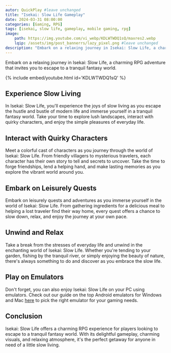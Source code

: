 ```yaml
---
autor: QuickPlay #leave unchanged
title: "Isekai: Slow Life Gameplay"
date: 2024-03-31 08:00:00
categories: [Gaming, RPG]
tags: [isekai, slow life, gameplay, mobile gaming, rpg]
image: 
    path: https://img.youtube.com/vi_webp/KDLWTWDQ1sQ/maxres2.webp 
    lqip: /assets/img/post_bannerrs/lazy_pixel.png #leave unchanged
description: "Embark on a relaxing journey in Isekai: Slow Life, a charming RPG adventure that invites you to escape to a tranquil fantasy world. Experience the joys of slow living as you explore lush landscapes, interact with quirky characters, and embark on leisurely quests. Discover its delightful gameplay, charming visuals, and how to unwind in this enchanting slow life experience."
---
```


Embark on a relaxing journey in Isekai: Slow Life, a charming RPG adventure that invites you to escape to a tranquil fantasy world.

{% include embed/youtube.html id='KDLWTWDQ1sQ' %}

## Experience Slow Living
In Isekai: Slow Life, you'll experience the joys of slow living as you escape the hustle and bustle of modern life and immerse yourself in a tranquil fantasy world. Take your time to explore lush landscapes, interact with quirky characters, and enjoy the simple pleasures of everyday life.

## Interact with Quirky Characters
Meet a colorful cast of characters as you journey through the world of Isekai: Slow Life. From friendly villagers to mysterious travelers, each character has their own story to tell and secrets to uncover. Take the time to forge friendships, lend a helping hand, and make lasting memories as you explore the vibrant world around you.

## Embark on Leisurely Quests
Embark on leisurely quests and adventures as you immerse yourself in the world of Isekai: Slow Life. From gathering ingredients for a delicious meal to helping a lost traveler find their way home, every quest offers a chance to slow down, relax, and enjoy the journey at your own pace.

## Unwind and Relax
Take a break from the stresses of everyday life and unwind in the enchanting world of Isekai: Slow Life. Whether you're tending to your garden, fishing by the tranquil river, or simply enjoying the beauty of nature, there's always something to do and discover as you embrace the slow life.

## Play on Emulators
Don't forget, you can also enjoy Isekai: Slow Life on your PC using emulators. Check out our guide on the top Android emulators for Windows and Mac [here](https://quickplaymobile.github.io/posts/Top-10-Best-Android-Emulators-for-Windows-and-Mac/) to pick the right emulator for your gaming needs.

## Conclusion
Isekai: Slow Life offers a charming RPG experience for players looking to escape to a tranquil fantasy world. With its delightful gameplay, charming visuals, and relaxing atmosphere, it's the perfect getaway for anyone in need of a little slow living.

